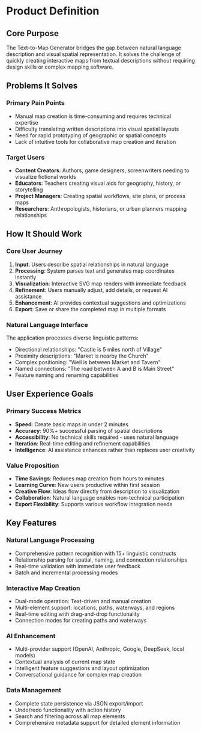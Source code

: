 # Product Definition

## Core Purpose

The Text-to-Map Generator bridges the gap between natural language description and visual spatial representation. It solves the challenge of quickly creating interactive maps from textual descriptions without requiring design skills or complex mapping software.

## Problems It Solves

### Primary Pain Points
- Manual map creation is time-consuming and requires technical expertise
- Difficulty translating written descriptions into visual spatial layouts
- Need for rapid prototyping of geographic or spatial concepts
- Lack of intuitive tools for collaborative map creation and iteration

### Target Users
- **Content Creators**: Authors, game designers, screenwriters needing to visualize fictional worlds
- **Educators**: Teachers creating visual aids for geography, history, or storytelling
- **Project Managers**: Creating spatial workflows, site plans, or process maps
- **Researchers**: Anthropologists, historians, or urban planners mapping relationships

## How It Should Work

### Core User Journey
1. **Input**: Users describe spatial relationships in natural language
2. **Processing**: System parses text and generates map coordinates instantly
3. **Visualization**: Interactive SVG map renders with immediate feedback
4. **Refinement**: Users manually adjust, add details, or request AI assistance
5. **Enhancement**: AI provides contextual suggestions and optimizations
6. **Export**: Save or share the completed map in multiple formats

### Natural Language Interface
The application processes diverse linguistic patterns:
- Directional relationships: "Castle is 5 miles north of Village"
- Proximity descriptions: "Market is nearby the Church"
- Complex positioning: "Well is between Market and Tavern"
- Named connections: "The road between A and B is Main Street"
- Feature naming and renaming capabilities

## User Experience Goals

### Primary Success Metrics
- **Speed**: Create basic maps in under 2 minutes
- **Accuracy**: 90%+ successful parsing of spatial descriptions
- **Accessibility**: No technical skills required - uses natural language
- **Iteration**: Real-time editing and refinement capabilities
- **Intelligence**: AI assistance enhances rather than replaces user creativity

### Value Proposition
- **Time Savings**: Reduces map creation from hours to minutes
- **Learning Curve**: New users productive within first session
- **Creative Flow**: Ideas flow directly from description to visualization
- **Collaboration**: Natural language enables non-technical participation
- **Export Flexibility**: Supports various workflow integration needs

## Key Features

### Natural Language Processing
- Comprehensive pattern recognition with 15+ linguistic constructs
- Relationship parsing for spatial, naming, and connection relationships
- Real-time validation with immediate user feedback
- Batch and incremental processing modes

### Interactive Map Creation
- Dual-mode operation: Text-driven and manual creation
- Multi-element support: locations, paths, waterways, and regions
- Real-time editing with drag-and-drop functionality
- Connection modes for creating paths and waterways

### AI Enhancement
- Multi-provider support (OpenAI, Anthropic, Google, DeepSeek, local models)
- Contextual analysis of current map state
- Intelligent feature suggestions and layout optimization
- Conversational guidance for complex map creation

### Data Management
- Complete state persistence via JSON export/import
- Undo/redo functionality with action history
- Search and filtering across all map elements
- Comprehensive metadata support for detailed element information